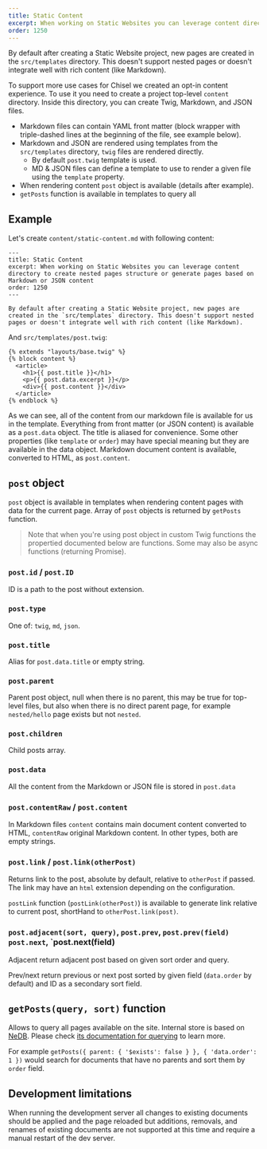 ```yaml
---
title: Static Content
excerpt: When working on Static Websites you can leverage content directory to create nested pages structure or generate pages based on Markdown or JSON content
order: 1250
---
```


By default after creating a Static Website project, new pages are created in the `src/templates` directory. This doesn't support nested pages or doesn't integrate well with rich content (like Markdown).

To support more use cases for Chisel we created an opt-in content experience. To use it you need to create a project top-level `content` directory. Inside this directory, you can create Twig, Markdown, and JSON files.

- Markdown files can contain YAML front matter (block wrapper with triple-dashed lines at the beginning of the file, see example below).
- Markdown and JSON are rendered using templates from the `src/templates` directory, `twig` files are rendered directly.
  - By default `post.twig` template is used.
  - MD & JSON files can define a template to use to render a given file using the `template` property.
- When rendering content `post` object is available (details after example).
- `getPosts` function is available in templates to query all

## Example

Let's create `content/static-content.md` with following content:

```text-md
---
title: Static Content
excerpt: When working on Static Websites you can leverage content directory to create nested pages structure or generate pages based on Markdown or JSON content
order: 1250
---

By default after creating a Static Website project, new pages are created in the `src/templates` directory. This doesn't support nested pages or doesn't integrate well with rich content (like Markdown).
```

And `src/templates/post.twig`:

```twig
{% extends "layouts/base.twig" %}
{% block content %}
  <article>
    <h1>{{ post.title }}</h1>
    <p>{{ post.data.excerpt }}</p>
    <div>{{ post.content }}</div>
  </article>
{% endblock %}
```

As we can see, all of the content from our markdown file is available for us in the template. Everything from front matter (or JSON content) is available as a `post.data` object. The title is aliased for convenience. Some other properties (like `template` or `order`) may have special meaning but they are available in the data object. Markdown document content is available, converted to HTML, as `post.content`.

## `post` object

`post` object is available in templates when rendering content pages with data for the current page. Array of `post` objects is returned by `getPosts` function.

> Note that when you're using post object in custom Twig functions the propertied documented below are functions. Some may also be async functions (returning Promise).

### `post.id` / `post.ID`

ID is a path to the post without extension.

### `post.type`

One of: `twig`, `md`, `json`.

### `post.title`

Alias for `post.data.title` or empty string.

### `post.parent`

Parent post object, null when there is no parent, this may be true for top-level files, but also when there is no direct parent page, for example `nested/hello` page exists but not `nested`.

### `post.children`

Child posts array.

### `post.data`

All the content from the Markdown or JSON file is stored in `post.data`

### `post.contentRaw` / `post.content`

In Markdown files `content` contains main document content converted to HTML, `contentRaw` original Markdown content. In other types, both are empty strings.

### `post.link` / `post.link(otherPost)`

Returns link to the post, absolute by default, relative to `otherPost` if passed. The link may have an `html` extension depending on the configuration.

`postLink` function (`postLink(otherPost)`) is available to generate link relative to current post, shortHand to `otherPost.link(post)`.

### `post.adjacent(sort, query)`, `post.prev`, `post.prev(field)` `post.next`, `post.next(field)

Adjacent return adjacent post based on given sort order and query.

Prev/next return previous or next post sorted by given field (`data.order` by default) and ID as a secondary sort field.

## `getPosts(query, sort)` function

Allows to query all pages available on the site. Internal store is based on [NeDB](https://github.com/louischatriot/nedb). Please check [its documentation for querying](https://github.com/louischatriot/nedb#finding-documents) to learn more.

For example `getPosts({ parent: { '$exists': false } }, { 'data.order': 1 })` would search for documents that have no parents and sort them by `order` field.

## Development limitations

When running the development server all changes to existing documents should be applied and the page reloaded but additions, removals, and renames of existing documents are not supported at this time and require a manual restart of the dev server.
